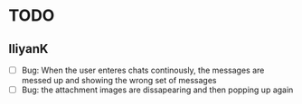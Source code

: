 # TODO

## IliyanK

- [ ] Bug: When the user enteres chats continously, the messages are messed up and showing the wrong
  set of messages
- [ ] Bug: the attachment images are dissapearing and then popping up again
